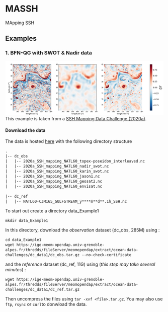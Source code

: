 # MASSH
MApping SSH 


## Examples
### 1. BFN-QG with SWOT & Nadir data
![Image](relvort.png)
This example is taken from a [SSH Mapping Data Challenge (2020a)](https://github.com/ocean-data-challenges/2020a_SSH_mapping_NATL60).
#### Download the data
The data is hosted [here](https://ige-meom-opendap.univ-grenoble-alpes.fr/thredds/catalog/meomopendap/extract/ocean-data-challenges/dc_data1/catalog.html) with the following directory structure

```
. 
|-- dc_obs
|   |-- 2020a_SSH_mapping_NATL60_topex-poseidon_interleaved.nc
|   |-- 2020a_SSH_mapping_NATL60_nadir_swot.nc 
|   |-- 2020a_SSH_mapping_NATL60_karin_swot.nc
|   |-- 2020a_SSH_mapping_NATL60_jason1.nc
|   |-- 2020a_SSH_mapping_NATL60_geosat2.nc
|   |-- 2020a_SSH_mapping_NATL60_envisat.nc

|-- dc_ref
|   |-- NATL60-CJM165_GULFSTREAM_y****m**d**.1h_SSH.nc

```

To start out create a directory data_Example1
```shell
mkdir data_Example1
```

In this directory, download the *observation* dataset (dc_obs, 285M) using : 
```shell
cd data_Example1
wget https://ige-meom-opendap.univ-grenoble-alpes.fr/thredds/fileServer/meomopendap/extract/ocean-data-challenges/dc_data1/dc_obs.tar.gz --no-check-certificate
```
and the *reference* dataset (dc_ref, 11G) using (*this step may take several minutes*) : 

```shell
wget https://ige-meom-opendap.univ-grenoble-alpes.fr/thredds/fileServer/meomopendap/extract/ocean-data-challenges/dc_data1/dc_ref.tar.gz 
```
Then uncompress the files using `tar -xvf <file>.tar.gz`. You may also use `ftp`, `rsync` or `curl`to donwload the data.  
